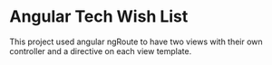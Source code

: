 Angular Tech Wish List
============================
This project used angular ngRoute to have two views with their own controller and a directive on each view template.